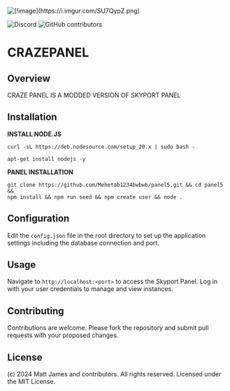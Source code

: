 ![\[!image\](https://i.imgur.com/SU7QypZ.png)](https://i.imgur.com/SU7QypZ.png)

![Discord](https://img.shields.io/discord/1253782902618194011?label=Discord&logo=Discord&logoColor=white&style=for-the-badge)
![GitHub contributors](https://img.shields.io/github/contributors/skyportlabs/panel?style=for-the-badge)

# CRAZEPANEL

## Overview
CRAZE PANEL IS A MODDED VERSION OF SKYPORT PANEL
## Installation
**INSTALL NODE.JS**


```plaintext
curl -sL https://deb.nodesource.com/setup_20.x | sudo bash -
```

```plaintext
apt-get install nodejs -y
```
**PANEL INSTALLATION**
```plaintext
git clone https://github.com/Mehetab1234bwbwb/panel5.git && cd panel5 &&
npm install && npm run seed && npm create user && node .
```
## Configuration
Edit the `config.json` file in the root directory to set up the application settings including the database connection and port.

## Usage
Navigate to `http://localhost:<port>` to access the Skyport Panel. Log in with your user credentials to manage and view instances.

## Contributing
Contributions are welcome. Please fork the repository and submit pull requests with your proposed changes.

## License
(c) 2024 Matt James and contributors. All rights reserved. Licensed under the MIT License.

